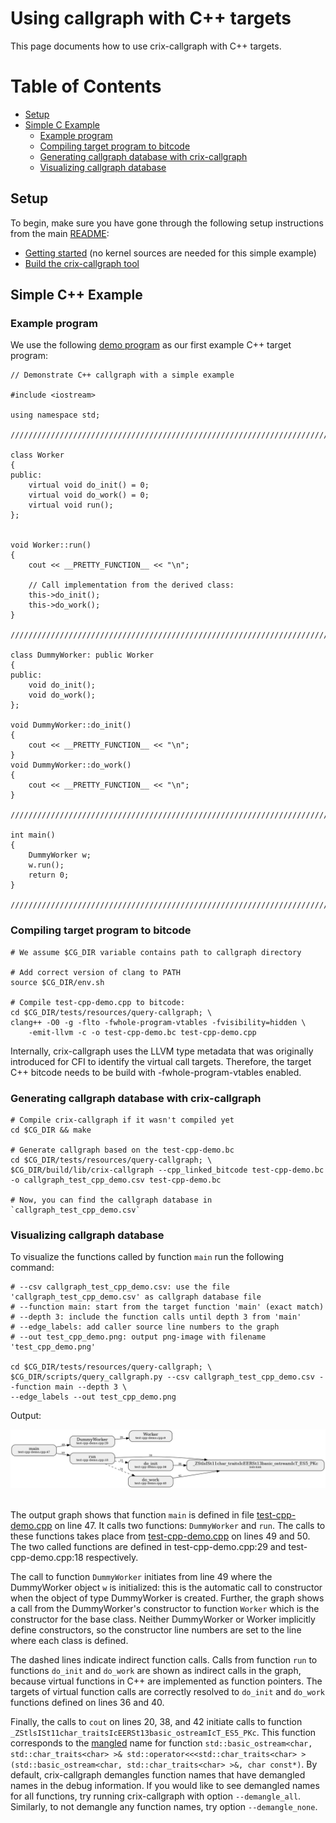 # Using callgraph with C++ targets

This page documents how to use crix-callgraph with C++ targets.

Table of Contents
=================

* [Setup](#setup)
* [Simple C   Example](#simple-c-example)
   * [Example program](#example-program)
   * [Compiling target program to bitcode](#compiling-target-program-to-bitcode)
   * [Generating callgraph database with crix-callgraph](#generating-callgraph-database-with-crix-callgraph)
   * [Visualizing callgraph database](#visualizing-callgraph-database)

## Setup
To begin, make sure you have gone through the following setup instructions from the main [README](../README.md):
- [Getting started](../README.md#getting-started) (no kernel sources are needed for this simple example)
- [Build the crix-callgraph tool](../README.md#build-the-crix-callgraph-tool)

## Simple C++ Example
### Example program
We use the following [demo program](../tests/resources/query-callgraph/test-cpp-demo.cpp) as our first example C++ target program:
```
// Demonstrate C++ callgraph with a simple example

#include <iostream>

using namespace std;

////////////////////////////////////////////////////////////////////////////////

class Worker 
{
public:
    virtual void do_init() = 0;
    virtual void do_work() = 0;
    virtual void run();
};


void Worker::run()
{
    cout << __PRETTY_FUNCTION__ << "\n";

    // Call implementation from the derived class:
    this->do_init();
    this->do_work();
}

////////////////////////////////////////////////////////////////////////////////

class DummyWorker: public Worker
{
public:
    void do_init();
    void do_work();
};

void DummyWorker::do_init()
{
    cout << __PRETTY_FUNCTION__ << "\n";
}
void DummyWorker::do_work()
{
    cout << __PRETTY_FUNCTION__ << "\n";
}

////////////////////////////////////////////////////////////////////////////////

int main()
{
    DummyWorker w;
    w.run();
    return 0;
}

////////////////////////////////////////////////////////////////////////////////
```
### Compiling target program to bitcode
```
# We assume $CG_DIR variable contains path to callgraph directory

# Add correct version of clang to PATH
source $CG_DIR/env.sh

# Compile test-cpp-demo.cpp to bitcode:
cd $CG_DIR/tests/resources/query-callgraph; \
clang++ -O0 -g -flto -fwhole-program-vtables -fvisibility=hidden \
    -emit-llvm -c -o test-cpp-demo.bc test-cpp-demo.cpp
```
Internally, crix-callgraph uses the LLVM type metadata that was originally introduced for CFI to identify the virtual call targets. Therefore, the target C++ bitcode needs to be build with -fwhole-program-vtables enabled. 

### Generating callgraph database with crix-callgraph
```
# Compile crix-callgraph if it wasn't compiled yet
cd $CG_DIR && make

# Generate callgraph based on the test-cpp-demo.bc
cd $CG_DIR/tests/resources/query-callgraph; \
$CG_DIR/build/lib/crix-callgraph --cpp_linked_bitcode test-cpp-demo.bc -o callgraph_test_cpp_demo.csv test-cpp-demo.bc

# Now, you can find the callgraph database in `callgraph_test_cpp_demo.csv`
```

### Visualizing callgraph database

To visualize the functions called by function `main` run the following command:
```
# --csv callgraph_test_cpp_demo.csv: use the file 'callgraph_test_cpp_demo.csv' as callgraph database file
# --function main: start from the target function 'main' (exact match) 
# --depth 3: include the function calls until depth 3 from 'main'
# --edge_labels: add caller source line numbers to the graph
# --out test_cpp_demo.png: output png-image with filename 'test_cpp_demo.png'

cd $CG_DIR/tests/resources/query-callgraph; \
$CG_DIR/scripts/query_callgraph.py --csv callgraph_test_cpp_demo.csv --function main --depth 3 \
--edge_labels --out test_cpp_demo.png
```
Output:

<img src=test_cpp_demo.png>
<br /><br />

The output graph shows that function `main` is defined in file [test-cpp-demo.cpp](../tests/resources/query-callgraph/test-cpp-demo.cpp) on line 47. It calls two functions: `DummyWorker` and `run`. The calls to these functions takes place from [test-cpp-demo.cpp](../tests/resources/query-callgraph/test-cpp-demo.cpp) on lines 49 and 50. The two called functions are defined in test-cpp-demo.cpp:29 and test-cpp-demo.cpp:18 respectively.

The call to function `DummyWorker` initiates from line 49 where the DummyWorker object `w` is initialized: this is the automatic call to constructor when the object of type DummyWorker is created. Further, the graph shows a call from the DummyWorker's constructor to function `Worker` which is the constructor for the base class. Neither DummyWorker or Worker implicitly define constructors, so the constructor line numbers are set to the line where each class is defined.

The dashed lines indicate indirect function calls. Calls from function `run` to functions `do_init` and `do_work` are shown as indirect calls in the graph, because virtual functions in C++ are implemented as function pointers. The targets of virtual function calls are correctly resolved to `do_init` and `do_work` functions defined on lines 36 and 40.

Finally, the calls to `cout` on lines 20, 38, and 42 initiate calls to function `_ZStlsISt11char_traitsIcEERSt13basic_ostreamIcT_ES5_PKc`. This function corresponds to the [mangled](https://en.wikipedia.org/wiki/Name_mangling) name for function `std::basic_ostream<char, std::char_traits<char> >& std::operator<<<std::char_traits<char> >(std::basic_ostream<char, std::char_traits<char> >&, char const*)`. By default, crix-callgraph demangles function names that have demangled names in the debug information. If you would like to see demangled names for all functions, try running crix-callgraph with option `--demangle_all`. Similarly, to not demangle any function names, try option `--demangle_none`.

